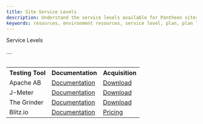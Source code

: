 ```yaml
---
title: Site Service Levels
description: Understand the service levels available for Pantheon sites and compare the resources provided for each plan and it's environments.
keywords: resources, environment resources, service level, plan, plan level, site level, site service level, site plan, site resources
---
```

<div class="panel panel-default">
  <!-- Default panel contents -->
  <div class="panel-heading">Service Levels</div>
  <div class="panel-body">
    <p>....</p>
  </div>

  <!-- Table -->
  <table class="table">
  <table class="table">
  <tbody>
  		<tr>
  			<th>Testing Tool</th>
  			<th>Documentation</th>
  			<th>Acquisition</th>
  		</tr>
  		<tr>
  			<td>Apache AB</td>
  			<td><a href="http://httpd.apache.org/docs/2.2/programs/ab.html">Documentation</a></td>
  			<td><a href="http://httpd.apache.org/download.cgi">Download</a></td>
  		</tr>
  		<tr class="tr_class1">
  			<td>J-Meter</td>
  			<td><a href="http://jmeter.apache.org/usermanual/index.html">Documentation</a></td>
  			<td><a href="http://jmeter.apache.org/download_jmeter.cgi">Download</a></td>
  		</tr>
  		<tr>
  			<td>The Grinder</td>
  			<td><a href="http://grinder.sourceforge.net">Documentation</a></td>
  			<td><a href="http://grinder.sourceforge.net/download.html">Download</a></td>
  		</tr>
  		<tr>
  			<td>Blitz.io</td>
  			<td><a href="http://blitz.io/docs/">Documentation</a></td>
  			<td><a href="https://www.blitz.io/pricing#/subscriptions">Pricing</a></td>
  		</tr>
  	</tbody>
  </table>
  </table>
</div>
